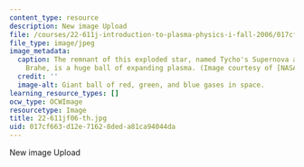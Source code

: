 ```yaml
---
content_type: resource
description: New image Upload
file: /courses/22-611j-introduction-to-plasma-physics-i-fall-2006/017cf663d12e71628deda81ca94044da_22-611jf06-th.jpg
file_type: image/jpeg
image_metadata:
  caption: The remnant of this exploded star, named Tycho's Supernova after Tycho
    Brahe, is a huge ball of expanding plasma. (Image courtesy of [NASA](http://www.nasa.gov/).)
  credit: ''
  image-alt: Giant ball of red, green, and blue gases in space.
learning_resource_types: []
ocw_type: OCWImage
resourcetype: Image
title: 22-611jf06-th.jpg
uid: 017cf663-d12e-7162-8ded-a81ca94044da
---
```

New image Upload

